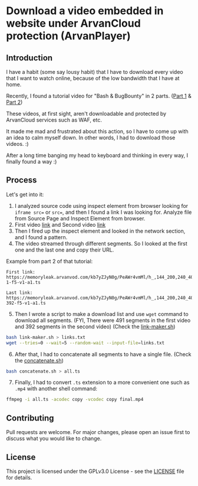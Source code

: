 # Download a video embedded in website under ArvanCloud protection (ArvanPlayer)

## Introduction
I have a habit (some say lousy habit) that I have to download every video that I want to watch online, because of the low bandwidth that I have at home.

Recently, I found a tutorial video for "Bash & BugBounty" in 2 parts. ([Part 1](https://memoryleaks.ir/bug-bounty-and-bash-part-1/) & [Part 2](https://memoryleaks.ir/bug-bounty-and-bash-part-2/))

These videos, at first sight, aren't downloadable and protected by ArvanCloud services such as WAF, etc.

It made me mad and frustrated about this action, so I have to come up with an idea to calm myself down. In other words, I had to download those videos. :)

After a long time banging my head to keyboard and thinking in every way, I finally found a way :)

## Process
Let's get into it:

1. I analyzed source code using inspect element from browser looking for `iframe src=` or `src=`, and then I found a link I was looking for.
Analyze file from Source Page and Inspect Element from browser.
2. First video [link](https://player.arvancloud.com/index.html?config=https://memoryleak.arvanvod.com/kb7yZJyN0g/oRNXrd7kae/origin_config.json) and Second video [link](https://player.arvancloud.com/index.html?config=https://memoryleak.arvanvod.com/kb7yZJyN0g/PeAWr4vmMl/origin_config.json)
3. Then I fired up the inspect element and looked in the network section, and I found a pattern.
4. The video streamed through different segments. So I looked at the first one and the last one and copy their URL.

Example from part 2 of that tutorial:
```
First link:
https://memoryleak.arvanvod.com/kb7yZJyN0g/PeAWr4vmMl/h_,144_200,240_400,360_800,480_1500,720_2500,1080_4366,k.mp4.list/seg-1-f5-v1-a1.ts

Last link:
https://memoryleak.arvanvod.com/kb7yZJyN0g/PeAWr4vmMl/h_,144_200,240_400,360_800,480_1500,720_2500,1080_4366,k.mp4.list/seg-392-f5-v1-a1.ts
```

5. Then I wrote a script to make a download list and use `wget` command to download all segments. (FYI, There were 491 segments in the first video and 392 segments in the second video) (Check the [link-maker.sh](./link-maker.sh))
```bash
bash link-maker.sh > links.txt
wget --tries=0 --wait=5 --random-wait --input-file=links.txt
```
6. After that, I had to concatenate all segments to have a single file. (Check the [concatenate.sh](.concatenate.sh))
```bash
bash concatenate.sh > all.ts
```
7. Finally, I had to convert `.ts` extension to a more convenient one such as `.mp4` with another shell command:
```bash
ffmpeg -i all.ts -acodec copy -vcodec copy final.mp4
```
## Contributing
Pull requests are welcome. For major changes, please open an issue first to discuss what you would like to change.

## License
This project is licensed under the GPLv3.0 License - see the [LICENSE](./LICENSE) file for details.
